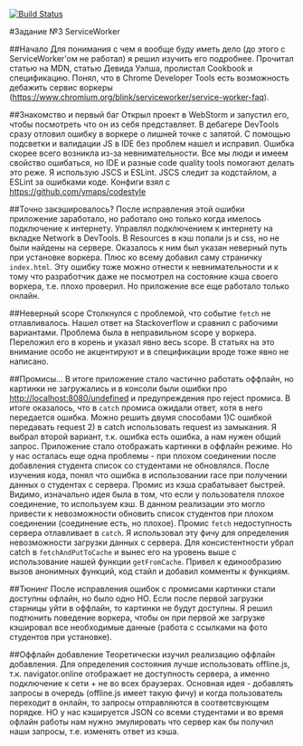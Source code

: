[![Build Status](https://travis-ci.org/vchagaev/shri-task3-serviceworker.svg?branch=master)](https://travis-ci.org/vchagaev/shri-task3-serviceworker)

#Задание №3 ServiceWorker

##Начало
Для понимания с чем я вообще буду иметь дело (до этого с ServiceWorker’ом не работал) я решил изучить его подробнее. Прочитал статью на MDN, статью Девида Уэлша, пролистал Cookbook и спецификацию.
Понял, что в Chrome Developer Tools есть возможность дебажить сервис воркеры (https://www.chromium.org/blink/serviceworker/service-worker-faq).

##Знакомство и первый баг
Открыл проект в WebStorm и запустил его, чтобы посмотреть что он из себя представляет. В дебагере DevTools сразу отловил ошибку в воркере о лишней точке с запятой. С помощью подсветки и валидации JS в IDE без проблем нашел и исправил. Ошибка скорее всего возникла из-за невнимательности. Все мы люди и имеем свойство ошибаться, но IDE и разные code quality tools помогают делать это реже. Я использую JSCS и ESLint. JSCS следит за кодстайлом, а ESLint за ошибками коде. Конфиги взял с https://github.com/ymaps/codestyle

##Точно закэшировалось?
После исправления этой ошибки приложение заработало, но работало оно только когда имелось подключение к интернету. Управлял подключением к интернету на вкладке Network в DevTools. В Resources в кэш попали js и css, но не были найдены на сервере. Оказалось к ним был указан неверный путь при установке воркера. Плюс ко всему добавил саму страничку `index.html`. Эту ошибку тоже можно отнести к невнимательности и к тому что разработчик даже не посмотрел на состояние кэша своего воркера, т.е. плохо проверил. Но приложение все еще работало только онлайн.

##Неверный scope
Столкнулся с проблемой, что событие `fetch` не отлавливалось. Нашел ответ на Stackoverflow и сравнил с рабочими вариантами. Проблема была в неправильном scope у воркера. Переложил его в корень и указал явно весь scope. В статьях на это внимание особо не акцентируют и в спецификации вроде тоже явно не написано.

##Промисы...
В итоге приложение стало частично работать оффлайн, но картинки не загружались и в консоли были ошибки про <http://localhost:8080/undefined> и предупреждения про reject промиса. В итоге оказалось, что в `catch` промиса ожидали ответ, хотя в него передается ошибка. Можно решить двумя способами 1)С ошибкой передавать request  2) в catch использовать request из замыкания. Я выбрал второй вариант, т.к. ошибка есть ошибка, а нам нужен общий запрос.
Приложение стало отображать картинки в оффлайн режиме. Но у нас осталась еще одна проблемы - при плохом соединении после добавления студента список со студентами не обновлялся. После изучения кода, понял что ошибка в использовании race при получении данных о студентах с сервера. Промис из кэша срабатывает быстрей. Видимо, изначально идея была в том, что если у пользователя плохое соединение, то используем кэш. В данном реализации это могло привести к невозможности обновить список студентов при плохом соединении (соединение есть, но плохое). Промис `fetch` недоступность сервера отлавливает в `catch`. Я использовал эту фичу для определения невозможности загрузки данных с сервера. Для консистентности  убрал catch в `fetchAndPutToCache` и вынес его на уровень выше с использование нашей функции `getFromCache`. Привел к единообразию вызов анонимных функций, код стайл и добавил комменты к функциям.

##Тюнинг
После исправления ошибок с промисами картинки стали доступны офлайн, но было одно НО. Если после первой загрузки старницы уйти в оффлайн, то картинки не будут доступны. Я решил подтюнить поведение воркера, чтобы он при первой же загрузке кэшировал все необходимые данные (работа с ссылками на фото студентов при установке).

##Оффлайн добавление
Теоретически изучил реализацию оффлайн добавления. Для определения состояния лучше использовать offline.js, т.к. navigator.online отображает не доступность сервера, а именно подключение к сети + не во всех браузерах. Основная идея - добавлять запросы в очередь (offline.js имеет такую фичу) и когда пользователь переходит в онлайн, то запросы отправляются в соответсвующем порядке. НО у нас кэшируется JSON со всеми студентами и во время офлайн работы нам нужно эмулировать что сервер как бы получил наши запросы, т.е. изменять ответ из кэша.